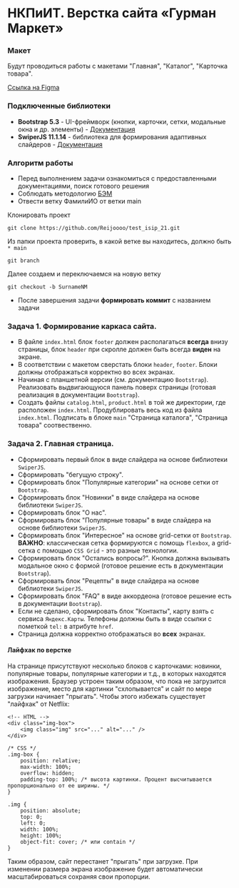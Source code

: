 # НКПиИТ. Верстка сайта «Гурман Маркет»

### Макет
Будут проводиться работы с макетами "Главная", "Каталог", "Карточка товара".

<a href="https://www.figma.com/design/wYG1R9fK7T5MLz9LEwKQc5/%D0%93%D1%83%D1%80%D0%BC%D0%B0%D0%BD?node-id=47-88&node-type=canvas&t=lu9OjzmTosDCfDtN-0" target="_blank">Ссылка на Figma</a>

### Подключенные библиотеки
- **Bootstrap 5.3** - UI-фреймворк (кнопки, карточки, сетки, модальные окна и др. элементы) - <a href="https://getbootstrap.com/docs/5.3/getting-started/introduction/" target="_blank">Документация</a>
- **SwiperJS 11.1.14** - библиотека для формирования адаптивных слайдеров - <a href="https://swiperjs.com/swiper-api" target="_blank">Документация</a>

### Алгоритм работы
- Перед выполнением задачи ознакомиться с предоставленными документациями, поиск готового решения
- Соблюдать методологию <a href="https://ru.bem.info/methodology/naming-convention/" target="_blank">БЭМ</a>
- Отвести ветку ФамилиИО от ветки main

Клонировать проект
```
git clone https://github.com/Reijoooo/test_isip_21.git
```
Из папки проекта проверить, в какой ветке вы находитесь, должно быть `* main`
```
git branch
``` 
Далее создаем и переключаемся на новую ветку
```
git checkout -b SurnameNM
```
- После завершения задачи **формировать коммит** с названием задачи

### Задача 1. Формирование каркаса сайта.
- В файле `index.html` блок `footer` должен располагаться **всегда** внизу страницы, блок `header` при скролле должен быть всегда **виден** на экране.
- В соответствии с макетом сверстать блоки `header`, `footer`. Блоки должны отображаться корректно во всех экранах.
- Начиная с планшетной версии (см. документацию `Bootstrap`). Реализовать выдвигающуюся панель поверх страницы (готовая реализация в документации `Bootstrap`).
- Создать файлы `catalog.html`, `product.html` в той же директории, где расположен `index.html`. Продублировать весь код из файла `index.html`. Подписать в блоке `main` "Страница каталога", "Страница товара" соотвественно.

### Задача 2. Главная страница.
- Сформировать первый блок в виде слайдера на основе библиотеки `SwiperJS`.
- Сформировать "бегущую строку".
- Сформировать блок "Популярные категории" на основе сетки от `Bootstrap`.
- Сформировать блок "Новинки" в виде слайдера на основе библиотеки `SwiperJS`.
- Сформировать блок "О нас".
- Сформировать блок "Популярные товары" в виде слайдера на основе библиотеки `SwiperJS`.
- Сформировать блок "Интересное" на основе grid-сетки от `Bootstrap`. **ВАЖНО**: классическая сетка формируются с помощь `flexbox`, а grid-сетка с помощью `CSS Grid` - это разные технологии.
- Сформировать блок "Остались вопросы?". Кнопка должна вызывать модальное окно с формой (готовое решение есть в документации `Bootstrap`).
- Сформировать блок "Рецепты" в виде слайдера на основе библиотеки `SwiperJS`.
- Сформировать блок "FAQ" в виде аккордеона (готовое решение есть в документации `Bootstrap`).
- Если не сделано, сформировать блок "Контакты", карту взять с сервиса `Яндекс.Карты`. Телефоны должны быть в виде ссылки с пометкой `tel:` в атрибуте `href`.
- Страница должна корректно отображаться во **всех** экранах.

#### Лайфхак по верстке
На странице присутствуют несколько блоков с карточками: новинки, популярные товары, популярные категории и т.д., в которых находятся изображения. Браузер устроен таким образом, что пока не загрузится изображение, место для картинки "схлопывается" и сайт по мере загрузки начинает "прыгать". Чтобы этого избежать существует "лайфхак" от Netflix:
```
<!-- HTML -->
<div class="img-box">
    <img class="img" src="..." alt="..." />
</div>
```

```
/* CSS */
.img-box {
    position: relative;
    max-width: 100%;
    overflow: hidden;
    padding-top: 100%; /* высота картинки. Процент высчитывается пропорционально от ее ширины. */
}

.img {
    position: absolute;
    top: 0;
    left: 0;
    width: 100%;
    height: 100%;
    object-fit: cover; /* или contain */
}
```

Таким образом, сайт перестанет "прыгать" при загрузке. При изменении размера экрана изображение будет автоматически масштабироваться сохраняя свои пропорции.